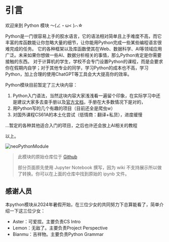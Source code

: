 # 引言

欢迎来到 Python 模块 ～(∠・ω< )⌒☆

Python是一门很容易上手的胶水语言，它的语法相对简单且上手难度不高，而它丰富的库函数能让你忽略大量的细节，让你能用Python完成一些某些编程语言很难完成的任务。
它的各种框架以及库函数使其在Web、数据科学、AI等领域应用广泛。未来如果你想做一些AI、数据分析相关的事情，那么Python肯定是你需要接触的东西。
对于计算机的学生，学校不会专门设置Python的课程，而是会要求你在假期内自学；对于其他专业的同学，学习Python的成本也不高，学习Python，加上合理的使用ChatGPT等工具会大大提高你的效率。

Python模块目前暂定了三大块内容：

1. Python入门语法，当然这块内容大家浅浅看一遍留个印象，在实际学习中还是建议大家多去查手册以及[官方文档](https://docs.python.org/zh-cn/3/tutorial/index.html)，手册在大多数情况下是对的，
2. 用Python写的几个有趣的项目（目前还全是爬虫w）
3. 对国外课程CS61A的本土化尝试（低情商：翻译+私货），进度缓慢

...暂定的各种其他适合入门的项目，之后也许还会放上AI相关的教程

以上。

![neoPythonModule](https://socialify.git.ci/Aster-amellus/neoPythonModule/image?description=1&font=Source%20Code%20Pro&forks=1&issues=1&language=1&name=1&owner=1&pattern=Plus&pulls=1&stargazers=1&theme=Dark)

> 此模块的原始仓库位于 [Github](https://github.com/Aster-amellus/neoPythonModule)
>
> 部分页面原先使用 Jupyter Notebook 撰写，因为 wiki 不支持展示所以做了转换。你可以在上面的仓库中找到原始的 ipynb 文件。


## 感谢人员

本python模块从2024年暑假开始，在三位少女的共同努力下总算能看了，简单介绍一下这三位少女：
- Aster：可爱捏。主要负责CS Intro
- Lemon：无敌了。主要负责Project Perspective
- Bianmu：吉祥物。主要负责Python Grammar